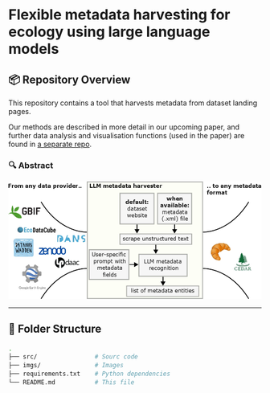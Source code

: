 # Flexible metadata harvesting for ecology using large language models

## 📦 Repository Overview

This repository contains a tool that harvests metadata from dataset landing pages.

Our methods are described in more detail in our upcoming paper, and further data analysis and visualisation functions (used in the paper) are found in [a separate repo](https://github.com/LTER-LIFE/meta-knowledge-harvesting).

### 🔍 Abstract

![](imgs/diagram_metadata_harvester_v2_page-0001.jpg)



---

## 🧱 Folder Structure

```bash
.
├── src/                # Sourc code
├── imgs/               # Images
├── requirements.txt    # Python dependencies
└── README.md           # This file
